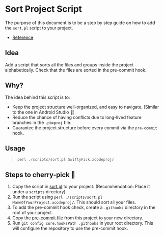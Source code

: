 # Sort Project Script

The purpose of this document is to be a step by step guide on how to add the `sort.pl` script to your project.

* [Reference](https://github.com/withzombies/sort-xcodeproj)

## Idea
Add a script that sorts all the files and groups inside the project alphabetically.
Check that the files are sorted in the pre-commit hook.

## Why?
The idea behind this script is to:
* Keep the project structure well-organized, and easy to navigate. (Similar to the one in Android Studio 🤖)
* Reduce the chance of having conflicts due to long-lived feature branches in the `.pbxproj` file.
* Guarantee the project structure before every commit via the `pre-commit` hook.

## Usage
> `perl ./scripts/sort.pl SwiftyPick.xcodeproj/`

## Steps to cherry-pick 🍒
1. Copy the script in [sort.pl](scripts/sort.pl) to your project. (Recommendation: Place it under a `scripts` directory)
2. Run the script using `perl ./scripts/sort.pl NameOfYourProject.xcodeproj/`. This should sort all your files.
3. To add the pre-commit hook check, create a `.githooks` directory in the root of your project.
4. Copy the [pre-commit file](.githooks/pre-commit) from this project to your new directory.
5. Run `git config core.hooksPath .githooks` in your root directory. This will configure the repository to use the pre-commit hook.
